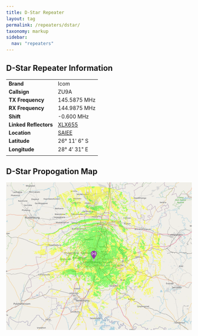```yaml
---
title: D-Star Repeater
layout: tag
permalink: /repeaters/dstar/
taxonomy: markup
sidebar:
  nav: "repeaters"
---
```


D-Star  Repeater Information
---

| |   |
|---|---|
|__Brand__| Icom |
| __Callsign__ | ZU9A |
| __TX Frequency__ |  145.5875 MHz |
| __RX Frequency__ | 144.9875 MHz |
| __Shift__ | -0.600 MHz |
| __Linked Reflectors__ | <a href="http://xlx655.ddns.net/index.php?show=repeaters" target="_blank">XLX655</a> |
| __Location__ | <a href="https://www.saiee.org.za/" target="_blank">SAIEE</a> |
| __Latitude__ | 26° 11' 6" S |
| __Longitude__ | 28° 4' 31" E |
|||

D-Star Propogation Map
---
![SAIEE](/assets/images/repeaters/dstar-propogation.png)